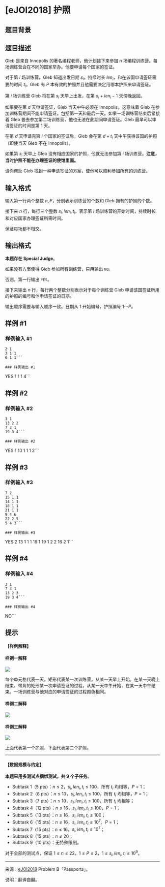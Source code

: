 # [eJOI2018] 护照

## 题目背景



## 题目描述

Gleb 是来自 Innopolis 的著名编程老师，他计划接下来参加 $n$ 场编程训练营。每场训练营会在不同的国家举办。他要申请每个国家的签证。

对于第 $i$ 场训练营，Gleb 知道出发日期 $s_i$，持续时长 $len_i$，和在该国申请签证需要的时间 $t_i$。Gleb 有 $P$ 本有效的护照并且他需要决定用哪本护照来申请签证。

第 $i$ 场训练营 Gleb 将在第 $s_i$ 天早上出发，在第 $s_i+len_i-1$ 天傍晚返回。

如果要在第 $d$ 天申请签证，Gleb 当天中午必须在 Innopolis。这意味着 Gleb 在参加训练营期间不能申请签证，包括第一天和最后一天。如果一场训练营结束后紧接着 Gleb 要去参加第二场训练营，他也无法在此期间申请签证。Gleb 最早可以申请签证的时间是第 $1$ 天。

在第 $d$ 天申请完第 $i$ 个国家的签证后，Gleb 会在第 $d+t_i$ 天中午获得该国的护照（即使当天 Gleb 不在 Innopolis）。

如果第 $s_i$ 天早上 Gleb 没有相应国家的护照，他就无法参加第 $i$ 场训练营。**注意，当时护照不能在办理签证的使馆里面。**

请你帮助 Gleb 找到一种申请签证的方案，使他可以顺利参加所有的训练营。



## 输入格式

输入第一行两个整数 $n,P$，分别表示训练营的个数和 Gleb 拥有的护照的个数。

接下来 $n$ 行，每行三个整数 $s_i,len_i,t_i$，表示第 $i$ 场训练营的开始时间，持续时长和对应国家办理签证所需时间。

保证每场都不相交。

## 输出格式

**本题存在 Special Judge**。

如果没有方案使得 Gleb 参加所有训练营，只用输出 `NO`。

否则，第一行输出 `YES`。

接下来输出 $n$ 行，每行两个整数分别表示对于每个训练营 Gleb 申请该国签证所用的护照的编号和他申请签证的日期。

输出顺序需要与输入顺序一致。日期从 $1$ 开始编号，护照编号 $1\cdots P$。

## 样例 #1

### 样例输入 #1
```
2 1
3 1 1
6 1 1```

### 样例输出 #1

```
YES
1 1
1 4```

## 样例 #2

### 样例输入 #2
```
3 1
13 2 2
7 3 1
19 3 4```

### 样例输出 #2

```
YES
1 10
1 1
1 2```

## 样例 #3

### 样例输入 #3
```
7 2
15 1 1
14 1 1
18 1 1
21 1 1
9 4 6
22 2 5
5 4 3```

### 样例输出 #3

```
YES
2 13
1 1
1 16
1 19
1 2
2 16
2 1```

## 样例 #4

### 样例输入 #4
```
3 1
7 3 1
13 2 3
19 3 4```

### 样例输出 #4

```
NO```

## 提示

#### 【样例解释】

#### 样例一解释

![](https://cdn.luogu.com.cn/upload/image_hosting/c2degmc3.png)

每个单元格代表一天。矩形代表某一次训练营，从某一天早上开始，在某一天晚上结束。带角的矩形某一次申请签证的过程，从某一天中午开始，在某一天中午结束。一场训练营与他对应的申请签证的过程颜色相同。

#### 样例二解释

![](https://cdn.luogu.com.cn/upload/image_hosting/8rql971w.png)

#### 样例三解释

![](https://cdn.luogu.com.cn/upload/image_hosting/ek61oh53.png)

上面代表第一个护照，下面代表第二个护照。

---

#### 【数据规模与约定】

**本题采用多测试点捆绑测试，共 9 个子任务**。

- Subtask 1（5 pts）：$n\leq 2$，$s_i,len_i,t_i\leq 100$，所有 $t_i$ 均相等，$P=1$；
- Subtask 2（8 pts）：$n\leq 10$，$s_i,len_i,t_i\leq 100$，所有 $t_i$ 均相等，$P=1$；
- Subtask 3（7 pts）：$n\leq 10$，$s_i,len_i,t_i\leq 100$，所有 $t_i$ 均相等；
- Subtask 4（12 pts）：$n\leq 16$，$s_i,len_i,t_i\leq 100$，$P=1$；
- Subtask 5（13 pts）：$n\leq 16$，$s_i,len_i,t_i\leq 100$；
- Subtask 6（15 pts）：$n\leq 16$，$s_i,len_i,t_i\leq 10^7$，$P=1$；
- Subtask 7（15 pts）：$n\leq 16$，$s_i,len_i,t_i\leq 10^7$；
- Subtask 8（15 pts）：$n\leq 20$；
- Subtask 9（10 pts）：无特殊限制。

对于全部的测试点，保证 $1\leq n\leq 22$，$1\leq P\leq 2$，$1\leq s_i,len_i,t_i\leq 10^9$。

---

来源：[eJOI2018](http://ejoi2018.org/) Problem B「Passports」。

说明：翻译自翻。
